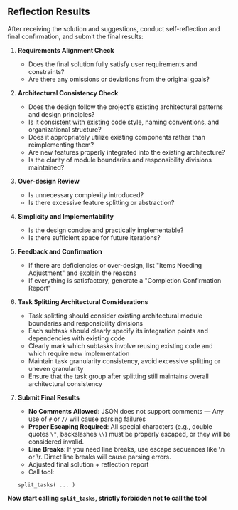 ## Reflection Results

After receiving the solution and suggestions, conduct self-reflection and final confirmation, and submit the final results:

1. **Requirements Alignment Check**

   - Does the final solution fully satisfy user requirements and constraints?
   - Are there any omissions or deviations from the original goals?

2. **Architectural Consistency Check**

   - Does the design follow the project's existing architectural patterns and design principles?
   - Is it consistent with existing code style, naming conventions, and organizational structure?
   - Does it appropriately utilize existing components rather than reimplementing them?
   - Are new features properly integrated into the existing architecture?
   - Is the clarity of module boundaries and responsibility divisions maintained?

3. **Over-design Review**

   - Is unnecessary complexity introduced?
   - Is there excessive feature splitting or abstraction?

4. **Simplicity and Implementability**

   - Is the design concise and practically implementable?
   - Is there sufficient space for future iterations?

5. **Feedback and Confirmation**

   - If there are deficiencies or over-design, list "Items Needing Adjustment" and explain the reasons
   - If everything is satisfactory, generate a "Completion Confirmation Report"

6. **Task Splitting Architectural Considerations**

   - Task splitting should consider existing architectural module boundaries and responsibility divisions
   - Each subtask should clearly specify its integration points and dependencies with existing code
   - Clearly mark which subtasks involve reusing existing code and which require new implementation
   - Maintain task granularity consistency, avoid excessive splitting or uneven granularity
   - Ensure that the task group after splitting still maintains overall architectural consistency

7. **Submit Final Results**
   - **No Comments Allowed**: JSON does not support comments — Any use of `#` or `//` will cause parsing failures
   - **Proper Escaping Required**: All special characters (e.g., double quotes `\"`, backslashes `\\`) must be properly escaped, or they will be considered invalid.
   - **Line Breaks**: If you need line breaks, use escape sequences like \\n or \\r. Direct line breaks will cause parsing errors.
   - Adjusted final solution + reflection report
   - Call tool:
   ```
   split_tasks( ... )
   ```

**Now start calling `split_tasks`, strictly forbidden not to call the tool**
